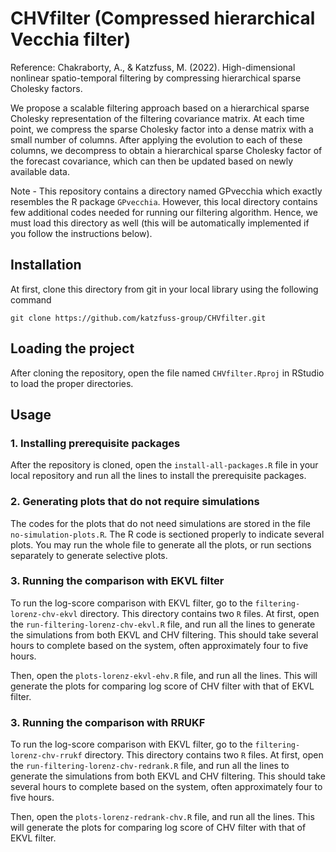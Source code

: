 # CHVfilter (Compressed hierarchical Vecchia filter)

Reference: Chakraborty, A., & Katzfuss, M. (2022). High-dimensional nonlinear spatio-temporal filtering by compressing hierarchical sparse Cholesky factors.

We propose a scalable filtering approach based on a hierarchical sparse Cholesky representation of the filtering covariance matrix. At each time point, we  compress the sparse Cholesky factor into a dense matrix with a small number of columns. After applying the evolution to each of these columns, we decompress to obtain a hierarchical sparse Cholesky factor of the forecast covariance, which can then be updated based on newly available data.

Note - This repository contains a directory named GPvecchia which exactly resembles the R package `GPvecchia`. However, this local directory contains few additional codes needed for running our filtering algorithm. Hence, we must load this directory as well (this will be automatically implemented if you follow the instructions below).

## Installation

At first, clone this directory from git in your local library using the following command

```
git clone https://github.com/katzfuss-group/CHVfilter.git
```

## Loading the project

After cloning the repository, open the file named `CHVfilter.Rproj` in RStudio to load the proper directories.

## Usage

### 1\. Installing prerequisite packages

After the repository is cloned, open the `install-all-packages.R` file in your local repository and run all the lines to install the prerequisite packages.

### 2\. Generating plots that do not require simulations

The codes for the plots that do not need simulations are stored in the file `no-simulation-plots.R`. The R code is sectioned properly to indicate several plots. You may run the whole file to generate all the plots, or run sections separately to generate selective plots.

### 3\. Running the comparison with EKVL filter

To run the log-score comparison with EKVL filter, go to the `filtering-lorenz-chv-ekvl` directory. This directory contains two `R` files. At first, open the `run-filtering-lorenz-chv-ekvl.R` file, and run all the lines to generate the simulations from both EKVL and CHV filtering. This should take several hours to complete based on the system, often approximately four to five hours. 

Then, open the `plots-lorenz-ekvl-ehv.R` file, and run all the lines. This will generate the plots for comparing log score of CHV filter with that of EKVL filter.

### 3\. Running the comparison with RRUKF

To run the log-score comparison with EKVL filter, go to the `filtering-lorenz-chv-rrukf` directory. This directory contains two `R` files. At first, open the `run-filtering-lorenz-chv-redrank.R` file, and run all the lines to generate the simulations from both EKVL and CHV filtering. This should take several hours to complete based on the system, often approximately four to five hours.

Then, open the `plots-lorenz-redrank-chv.R` file, and run all the lines. This will generate the plots for comparing log score of CHV filter with that of EKVL filter.
